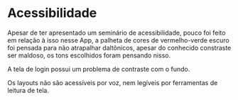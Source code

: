 # Acessibilidade

Apesar de ter apresentado um seminário de acessibilidade, pouco foi feito em relação à isso nesse App, a palheta de cores de vermelho-verde escuro foi pensada para não atrapalhar daltônicos, apesar do conhecido constraste ser maldoso, os tons escolhidos foram pensando nisso.

A tela de login possui um problema de contraste com o fundo.

Os layouts não são acessíveis por voz, nem legíveis por ferramentas de leitura de tela.
